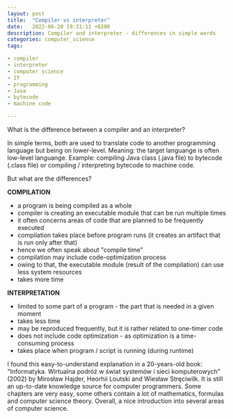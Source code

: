 ```yaml
---
layout: post
title:  "Compiler vs interpreter"
date:   2022-06-20 19:31:11 +0200
description: Compiler and interpreter - differences in simple words
categories: computer_science
tags:

- compiler
- interpreter
- computer science
- IT
- programming
- Java
- bytecode
- machine code

---
```

What is the difference between a compiler and an interpreter? 

In simple terms, both are used to translate code to another programming language but being on lower-level.
Meaning: the target languange is often low-level languange. Example: compiling Java class (.java file) 
to bytecode (.class file) or compiling / interpreting bytecode to machine code.

But what are the differences?

**COMPILATION**
- a program is being compiled as a whole
- compiler is creating an executable module that can be run multiple times
- it often concerns areas of code that are planned to be frequently executed
- compilation takes place before program runs (it creates an artifact that is run only after that)
- hence we often speak about "compile time"
- compilation may include code-optimization process
- owing to that, the executable module (result of the compilation) can use less system resources
- takes more time

**INTERPRETATION**
- limited to some part of a program - the part that is needed in a given moment
- takes less time
- may be reproduced frequently, but it is rather related to one-timer code
- does not include code optimization - as optimization is a time-consuming process
- takes place when program / script is running (during runtime)

I found this easy-to-understand explanation in a 20-years-old book: "Informatyka. Wirtualna podróż w świat systemów i sieci komputerowych" (2002)
by Mirosław Hajder, Heorhii Loutski and Wiesław Stręciwilk. It is still an up-to-date knowledge source for computer programmers.
Some chapters are very easy, some others contain a lot of mathematics, formulas and computer science theory. Overall, a nice introduction into several areas of computer science.
